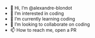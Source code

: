 - 👋 Hi, I’m @alexandre-blondot
- 👀 I’m interested in coding
- 🌱 I’m currently learning coding
- 💞️ I’m looking to collaborate on coding
- 📫 How to reach me, open a PR

<!---
alexandre-blondot/alexandre-blondot is a ✨ special ✨ repository because its `README.md` (this file) appears on your GitHub profile.
You can click the Preview link to take a look at your changes.
--->
